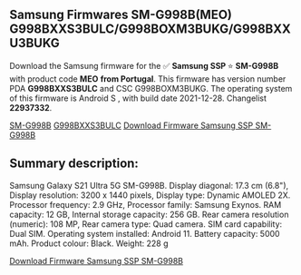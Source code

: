 <h2>Samsung Firmwares SM-G998B(MEO) G998BXXS3BULC/G998BOXM3BUKG/G998BXXU3BUKG</h2>
Download the Samsung firmware for the ✅ <strong>Samsung SSP </strong> ⭐ <strong>SM-G998B</strong> with product code <strong>MEO</strong> <strong> from Portugal</strong>. This firmware has version number PDA <strong>G998BXXS3BULC</strong> and CSC G998BOXM3BUKG. The operating system of this firmware is Android S , with build date 2021-12-28. Changelist <strong>22937332</strong>.

[SM-G998B](https://samfirm.shop/samsung/model/SM-G998B)
[G998BXXS3BULC](https://samfirm.shop/samsung/pda/G998BXXS3BULC)
[Download Firmware Samsung SSP SM-G998B](https://samfirm.shop/samsung/firmware/485790)
<h2>Summary description:</h2>
<p>Samsung Galaxy S21 Ultra 5G SM-G998B. Display diagonal: 17.3 cm (6.8"), Display resolution: 3200 x 1440 pixels, Display type: Dynamic AMOLED 2X. Processor frequency: 2.9 GHz, Processor family: Samsung Exynos. RAM capacity: 12 GB, Internal storage capacity: 256 GB. Rear camera resolution (numeric): 108 MP, Rear camera type: Quad camera. SIM card capability: Dual SIM. Operating system installed: Android 11. Battery capacity: 5000 mAh. Product colour: Black. Weight: 228 g</p>


[Download Firmware Samsung SSP SM-G998B](https://samfirm.shop/samsung/firmware/485790)
